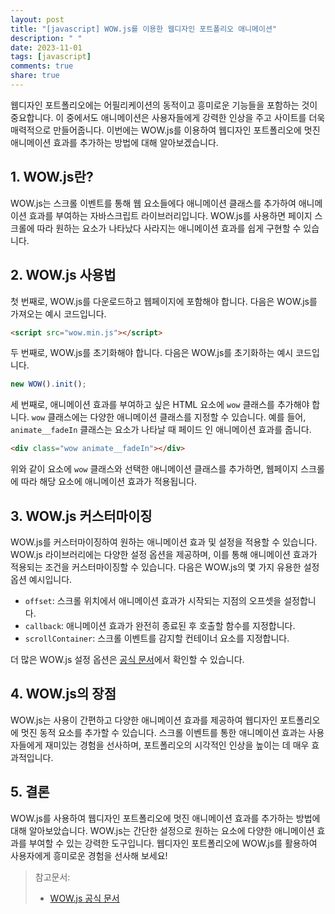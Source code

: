 ```yaml
---
layout: post
title: "[javascript] WOW.js를 이용한 웹디자인 포트폴리오 애니메이션"
description: " "
date: 2023-11-01
tags: [javascript]
comments: true
share: true
---
```


웹디자인 포트폴리오에는 어필리케이션의 동적이고 흥미로운 기능들을 포함하는 것이 중요합니다. 이 중에서도 애니메이션은 사용자들에게 강력한 인상을 주고 사이트를 더욱 매력적으로 만들어줍니다. 이번에는 WOW.js를 이용하여 웹디자인 포트폴리오에 멋진 애니메이션 효과를 추가하는 방법에 대해 알아보겠습니다.

## 1. WOW.js란?

WOW.js는 스크롤 이벤트를 통해 웹 요소들에다 애니메이션 클래스를 추가하여 애니메이션 효과를 부여하는 자바스크립트 라이브러리입니다. WOW.js를 사용하면 페이지 스크롤에 따라 원하는 요소가 나타났다 사라지는 애니메이션 효과를 쉽게 구현할 수 있습니다.

## 2. WOW.js 사용법

첫 번째로, WOW.js를 다운로드하고 웹페이지에 포함해야 합니다. 다음은 WOW.js를 가져오는 예시 코드입니다.

```html
<script src="wow.min.js"></script>
```

두 번째로, WOW.js를 초기화해야 합니다. 다음은 WOW.js를 초기화하는 예시 코드입니다.

```javascript
new WOW().init();
```

세 번째로, 애니메이션 효과를 부여하고 싶은 HTML 요소에 `wow` 클래스를 추가해야 합니다. `wow` 클래스에는 다양한 애니메이션 클래스를 지정할 수 있습니다. 예를 들어, `animate__fadeIn` 클래스는 요소가 나타날 때 페이드 인 애니메이션 효과를 줍니다.

```html
<div class="wow animate__fadeIn"></div>
```

위와 같이 요소에 `wow` 클래스와 선택한 애니메이션 클래스를 추가하면, 웹페이지 스크롤에 따라 해당 요소에 애니메이션 효과가 적용됩니다.

## 3. WOW.js 커스터마이징

WOW.js를 커스터마이징하여 원하는 애니메이션 효과 및 설정을 적용할 수 있습니다. WOW.js 라이브러리에는 다양한 설정 옵션을 제공하며, 이를 통해 애니메이션 효과가 적용되는 조건을 커스터마이징할 수 있습니다. 다음은 WOW.js의 몇 가지 유용한 설정 옵션 예시입니다.

- `offset`: 스크롤 위치에서 애니메이션 효과가 시작되는 지점의 오프셋을 설정합니다.
- `callback`: 애니메이션 효과가 완전히 종료된 후 호출할 함수를 지정합니다.
- `scrollContainer`: 스크롤 이벤트를 감지할 컨테이너 요소를 지정합니다.

더 많은 WOW.js 설정 옵션은 [공식 문서](https://wowjs.uk/docs.html)에서 확인할 수 있습니다.

## 4. WOW.js의 장점

WOW.js는 사용이 간편하고 다양한 애니메이션 효과를 제공하여 웹디자인 포트폴리오에 멋진 동적 요소를 추가할 수 있습니다. 스크롤 이벤트를 통한 애니메이션 효과는 사용자들에게 재미있는 경험을 선사하며, 포트폴리오의 시각적인 인상을 높이는 데 매우 효과적입니다.

## 5. 결론

WOW.js를 사용하여 웹디자인 포트폴리오에 멋진 애니메이션 효과를 추가하는 방법에 대해 알아보았습니다. WOW.js는 간단한 설정으로 원하는 요소에 다양한 애니메이션 효과를 부여할 수 있는 강력한 도구입니다. 웹디자인 포트폴리오에 WOW.js를 활용하여 사용자에게 흥미로운 경험을 선사해 보세요!

> 참고문서:
> - [WOW.js 공식 문서](https://wowjs.uk/docs.html)